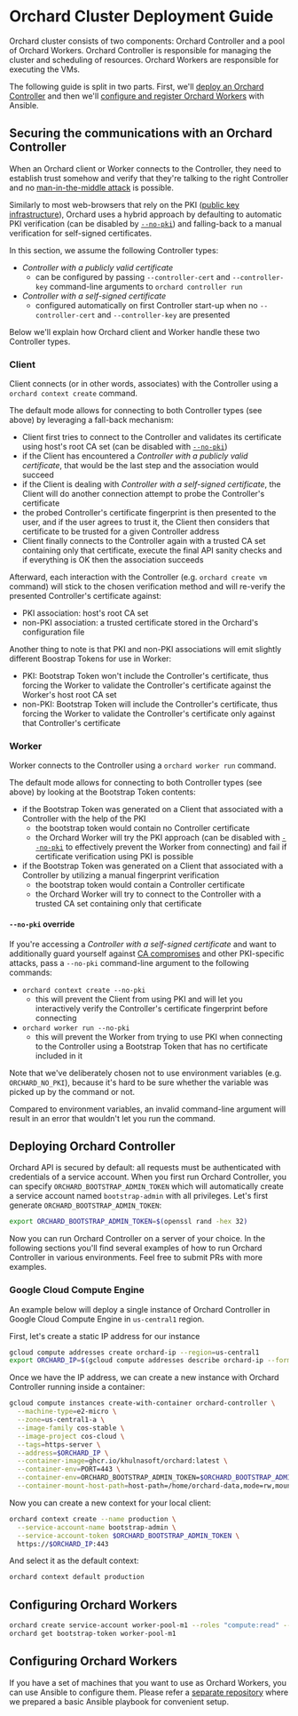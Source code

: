 # Orchard Cluster Deployment Guide

Orchard cluster consists of two components: Orchard Controller and a pool of Orchard Workers. Orchard Controller is
responsible for managing the cluster and scheduling of resources. Orchard Workers are responsible for executing the VMs.

The following guide is split in two parts. First, we'll [deploy an Orchard Controller](#deploying-orchard-controller) and then we'll
[configure and register Orchard Workers](#configuring-orchard-workers) with Ansible.

## Securing the communications with an Orchard Controller

When an Orchard client or Worker connects to the Controller, they need to establish trust somehow and verify that they're talking to the right Controller and no [man-in-the-middle attack](https://en.wikipedia.org/wiki/Man-in-the-middle_attack) is possible.

Similarly to most web-browsers that rely on the PKI ([public key infrastructure](https://en.wikipedia.org/wiki/Public_key_infrastructure)), Orchard uses a hybrid approach by defaulting to automatic PKI verification (can be disabled by [`--no-pki`](#--no-pki-override)) and falling-back to a manual verification for self-signed certificates.

In this section, we assume the following Controller types:

* *Controller with a publicly valid certificate*
  * can be configured by passing `--controller-cert` and `--controller-key` command-line arguments to `orchard controller run`
* *Controller with a self-signed certificate*
  * configured automatically on first Controller start-up when no `--controller-cert` and `--controller-key` are presented

Below we'll explain how Orchard client and Worker handle these two Controller types.

### Client

Client connects (or in other words, associates) with the Controller using a `orchard context create` command.

The default mode allows for connecting to both Controller types (see above) by leveraging a fall-back mechanism:

* Client first tries to connect to the Controller and validates its certificate using host's root CA set (can be disabled with [`--no-pki`](#--no-pki-override))
* if the Client has encountered a *Controller with a publicly valid certificate*, that would be the last step and the association would succeed
* if the Client is dealing with *Controller with a self-signed certificate*, the Client will do another connection attempt to probe the Controller's certificate
* the probed Controller's certificate fingerprint is then presented to the user, and if the user agrees to trust it, the Client then considers that certificate to be trusted for a given Controller address
* Client finally connects to the Controller again with a trusted CA set containing only that certificate, execute the final API sanity checks and if everything is OK then the association succeeds

Afterward, each interaction with the Controller  (e.g. `orchard create vm` command) will stick to the chosen verification method and will re-verify the presented Controller's certificate against:

* PKI association: host's root CA set
* non-PKI association: a trusted certificate stored in the Orchard's configuration file

Another thing to note is that PKI and non-PKI associations will emit slightly different Boostrap Tokens for use in Worker:

* PKI: Bootstrap Token won't include the Controller's certificate, thus forcing the Worker to validate the Controller's certificate against the Worker's host root CA set
* non-PKI: Bootstrap Token will include the Controller's certificate, thus forcing the Worker to validate the Controller's certificate only against that Controller's certificate

### Worker

Worker connects to the Controller using a `orchard worker run` command.

The default mode allows for connecting to both Controller types (see above) by looking at the Bootstrap Token contents:

* if the Bootstrap Token was generated on a Client that associated with a Controller with the help of the PKI
  * the bootstrap token would contain no Controller certificate
  * the Orchard Worker will try the PKI approach (can be disabled with [`--no-pki`](#--no-pki-override) to effectively prevent the Worker from connecting) and fail if certificate verification using PKI is possible
* if the Bootstrap Token was generated on a Client that associated with a Controller by utilizing a manual fingerprint verification
  * the bootstrap token would contain a Controller certificate
  * the Orchard Worker will try to connect to the Controller with a trusted CA set containing only that certificate

#### `--no-pki` override

If you're accessing a *Controller with a self-signed certificate* and want to additionally guard yourself against [CA compromises](https://en.wikipedia.org/wiki/Certificate_authority#CA_compromise) and other PKI-specific attacks, pass a `--no-pki` command-line argument to the following commands:

* `orchard context create --no-pki`
  * this will prevent the Client from using PKI and will let you interactively verify the Controller's certificate fingerprint before connecting
* `orchard worker run --no-pki`
  * this will prevent the Worker from trying to use PKI when connecting to the Controller using a Bootstrap Token that has no certificate included in it

Note that we've deliberately chosen not to use environment variables (e.g. `ORCHARD_NO_PKI`), because it's hard to be sure whether the variable was picked up by the command or not.

Compared to environment variables, an invalid command-line argument will result in an error that wouldn't let you run the command.

## Deploying Orchard Controller

Orchard API is secured by default: all requests must be authenticated with credentials of a service account.
When you first run Orchard Controller, you can specify `ORCHARD_BOOTSTRAP_ADMIN_TOKEN` which will automatically
create a service account named `bootstrap-admin` with all privileges. Let's first generate `ORCHARD_BOOTSTRAP_ADMIN_TOKEN`:

```bash
export ORCHARD_BOOTSTRAP_ADMIN_TOKEN=$(openssl rand -hex 32)
```

Now you can run Orchard Controller on a server of your choice. In the following sections you'll find several examples of
how to run Orchard Controller in various environments. Feel free to submit PRs with more examples.

### Google Cloud Compute Engine

An example below will deploy a single instance of Orchard Controller in Google Cloud Compute Engine in `us-central1` region.

First, let's create a static IP address for our instance

```bash
gcloud compute addresses create orchard-ip --region=us-central1
export ORCHARD_IP=$(gcloud compute addresses describe orchard-ip --format='value(address)' --region=us-central1)
```

Once we have the IP address, we can create a new instance with Orchard Controller running inside a container:

```bash
gcloud compute instances create-with-container orchard-controller \
  --machine-type=e2-micro \
  --zone=us-central1-a \
  --image-family cos-stable \
  --image-project cos-cloud \
  --tags=https-server \
  --address=$ORCHARD_IP \
  --container-image=ghcr.io/khulnasoft/orchard:latest \
  --container-env=PORT=443 \
  --container-env=ORCHARD_BOOTSTRAP_ADMIN_TOKEN=$ORCHARD_BOOTSTRAP_ADMIN_TOKEN \
  --container-mount-host-path=host-path=/home/orchard-data,mode=rw,mount-path=/data
```

Now you can create a new context for your local client:

```bash
orchard context create --name production \
  --service-account-name bootstrap-admin \
  --service-account-token $ORCHARD_BOOTSTRAP_ADMIN_TOKEN \
  https://$ORCHARD_IP:443
```

And select it as the default context:

```bash
orchard context default production
```

## Configuring Orchard Workers

```bash
orchard create service-account worker-pool-m1 --roles "compute:read" --roles "compute:write"
orchard get bootstrap-token worker-pool-m1
```

## Configuring Orchard Workers

If you have a set of machines that you want to use as Orchard Workers, you can use Ansible to configure them.
Please refer a [separate repository](https://github.com/khulnasoft/ansible-orchard) where we prepared a basic
Ansible playbook for convenient setup.
